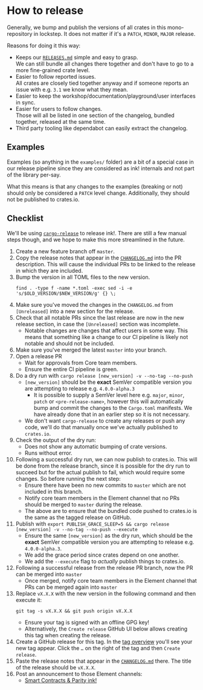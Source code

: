 # How to release

Generally, we bump and publish the versions of all crates in this
mono-repository in lockstep.
It does not matter if it's a `PATCH`, `MINOR`, `MAJOR` release.

Reasons for doing it this way:
* Keeps our [`RELEASES.md`](https://github.com/paritytech/ink/blob/master/RELEASES.md)
  simple and easy to grasp.<br>
  We can still bundle all changes there together and don't have to go to a
  more fine-grained crate level.
* Easier to follow reported issues.<br>
  All crates are closely tied together anyway and if someone reports an issue with
  e.g. `3.1` we know what they mean.
* Easier to keep the workshop/documentation/playground/user interfaces in sync.
* Easier for users to follow changes.<br>
  Those will all be listed in one section of the changelog, bundled together,
  released at the same time.
* Third party tooling like dependabot can easily extract the changelog.

## Examples

Examples (so anything in the `examples/` folder) are a bit of a special case in our
release pipeline since they are considered as ink! internals and not part of the library
per-say.

What this means is that any changes to the examples (breaking or not) should only be
considered a `PATCH` level change. Additionally, they should not be published to
crates.io.


## Checklist

We'll be using [`cargo-release`](https://github.com/crate-ci/cargo-release) to release ink!. There are still a few manual
steps though, and we hope to make this more streamlined in the future.

1. Create a new feature branch off `master`.
2. Copy the release notes that appear in the [`CHANGELOG.md`](https://github.com/paritytech/ink/blob/master/CHANGELOG.md)
   into the PR description. This will cause the individual PRs to be linked to the release in which they are included.
1. Bump the version in all TOML files to the new version.
    ```
    find . -type f -name *.toml -exec sed -i -e 's/$OLD_VERSION/$NEW_VERSION/g' {} \;
    ```
1. Make sure you've moved the changes in the `CHANGELOG.md` from `[Unreleased]` into a new
   section for the release.
1. Check that all notable PRs since the last release are now in the new release section,
   in case the `[Unreleased]` section was incomplete.<br>
   - Notable changes are changes that affect users in some way. This means that something
     like a change to our CI pipeline is likely not notable and should not be included.
1. Make sure you've merged the latest `master` into your branch.
1. Open a release PR
    - Wait for approvals from Core team members.
    - Ensure the entire CI pipeline is green.
1. Do a dry run with `cargo release [new_version] -v --no-tag --no-push`
    - `[new_version]` should be the **exact** SemVer compatible version you are attempting to release e.g. 
      `4.0.0-alpha.3`
      - It is possible to supply a SemVer level here e.g. `major`, `minor`, `patch` or `<pre-release-name>`, however
        this will automatically bump and commit the changes to the `Cargo.toml` manifests. We have already done that in
        an earlier step so it is not necessary.
    - We don't want `cargo-release` to create any releases or push any code, we'll do
       that manually once we've actually published to `crates.io`.
1. Check the output of the dry run:
   - Does not show any automatic bumping of crate versions.
   - Runs without error.
1. Following a successful dry run, we can now publish to crates.io. This will be done from the release branch, since it
   is possible for the dry run to succeed but for the actual publish to fail, which would require some changes. So 
   before running the next step:
   - Ensure there have been no new commits to `master` which are not included in this branch.
   - Notify core team members in the Element channel that no PRs should be merged to `master` during the release.
   - The above are to ensure that the bundled code pushed to crates.io is the same as the tagged release on GitHub.
1. Publish with `export PUBLISH_GRACE_SLEEP=5 && cargo release [new_version] -v --no-tag --no-push --execute`
    - Ensure the same `[new_version]` as the dry run, which should be the **exact** SemVer compatible version you are 
      attempting to release e.g. `4.0.0-alpha.3`.
    - We add the grace period since crates depend on one another.
    - We add the `--execute` flag to _actually_ publish things to crates.io.
1. Following a successful release from the release PR branch, now the PR can be merged into `master`
    - Once merged, notify core team members in the Element channel that PRs can be merged again into `master`
1. Replace `vX.X.X` with the new version in the following command and then execute it:
    ```
    git tag -s vX.X.X && git push origin vX.X.X
    ```
    - Ensure your tag is signed with an offline GPG key!
    - Alternatively, the `Create release` GitHub UI below allows creating this tag when creating the release.
1. Create a GitHub release for this tag. In the [tag overview](https://github.com/paritytech/ink/tags)
   you'll see your new tag appear. Click the `…` on the right of the tag and then `Create release`.
1. Paste the release notes that appear in the [`CHANGELOG.md`](https://github.com/paritytech/ink/blob/master/CHANGELOG.md)
   there. The title of the release should be `vX.X.X`.
1. Post an announcement to those Element channels:
    * [Smart Contracts & Parity ink!](https://matrix.to/#/#ink:matrix.parity.io)
